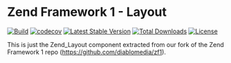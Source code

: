 # Zend Framework 1 - Layout

[![Build](https://github.com/diablomedia/zf1-layout/workflows/Build/badge.svg?event=push)](https://github.com/diablomedia/zf1-layout/actions?query=workflow%3ABuild+event%3Apush)
[![codecov](https://codecov.io/gh/diablomedia/zf1-layout/branch/master/graph/badge.svg)](https://codecov.io/gh/diablomedia/zf1-layout)
[![Latest Stable Version](https://poser.pugx.org/fragotesac/zf1-layout/v/stable)](https://packagist.org/packages/fragotesac/zf1-layout)
[![Total Downloads](https://poser.pugx.org/fragotesac/zf1-layout/downloads)](https://packagist.org/packages/fragotesac/zf1-layout)
[![License](https://poser.pugx.org/fragotesac/zf1-layout/license)](https://packagist.org/packages/fragotesac/zf1-layout)

This is just the Zend_Layout component extracted from our fork of the Zend Framework 1 repo (https://github.com/diablomedia/zf1).
